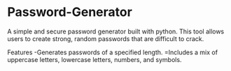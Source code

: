 # Password-Generator

A simple and secure password generator built with python. This tool allows users to create strong, random passwords that are difficult to crack.

Features
-Generates passwords of a specified length.
=Includes a mix of uppercase letters, lowercase letters, numbers, and symbols.
